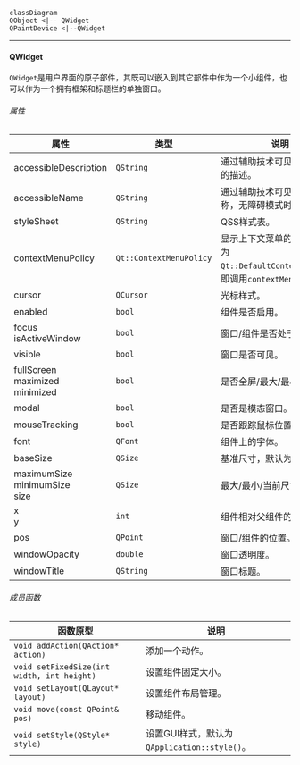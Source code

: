 ```mermaid
classDiagram
QObject <|-- QWidget
QPaintDevice <|--QWidget
```

---

#### QWidget

`QWidget`是用户界面的原子部件，其既可以嵌入到其它部件中作为一个小组件，也可以作为一个拥有框架和标题栏的单独窗口。

###### 属性

| 属性                                     | 类型                    | 说明                                                         |
| ---------------------------------------- | ----------------------- | ------------------------------------------------------------ |
| accessibleDescription                    | `QString`               | 通过辅助技术可见的对小组件的描述。                           |
| accessibleName                           | `QString`               | 通过辅助技术可见的小组件名称，无障碍模式时可使用。           |
| styleSheet                               | `QString`               | QSS样式表。                                                  |
| contextMenuPolicy                        | `Qt::ContextMenuPolicy` | 显示上下文菜单的策略，默认为`Qt::DefaultContextMenu()`，即调用`contextMenuEvent()`。 |
| cursor                                   | `QCursor`               | 光标样式。                                                   |
| enabled                                  | `bool`                  | 组件是否启用。                                               |
| focus<br />isActiveWindow                | `bool`                  | 窗口/组件是否处于焦点。                                      |
| visible                                  | `bool`                  | 窗口是否可见。                                               |
| fullScreen<br />maximized<br />minimized | `bool`                  | 是否全屏/最大/最小化。                                       |
| modal                                    | `bool`                  | 是否是模态窗口。                                             |
| mouseTracking                            | `bool`                  | 是否跟踪鼠标位置。                                           |
| font                                     | `QFont`                 | 组件上的字体。                                               |
| baseSize                                 | `QSize`                 | 基准尺寸，默认为(0,0)。                                      |
| maximumSize<br />minimumSize<br />size   | `QSize`                 | 最大/最小/当前尺寸。                                         |
| x<br />y                                 | `int`                   | 组件相对父组件的位置。                                       |
| pos                                      | `QPoint`                | 窗口/组件的位置。                                            |
| windowOpacity                            | `double`                | 窗口透明度。                                                 |
| windowTitle                              | `QString`               | 窗口标题。                                                   |

###### 成员函数

| 函数原型                                   | 说明                                         |
| ------------------------------------------ | -------------------------------------------- |
| `void addAction(QAction* action)`          | 添加一个动作。                               |
| `void setFixedSize(int width, int height)` | 设置组件固定大小。                           |
| `void setLayout(QLayout* layout)`          | 设置组件布局管理。                           |
| `void move(const QPoint& pos)`             | 移动组件。                                   |
| `void setStyle(QStyle* style)`             | 设置GUI样式，默认为`QApplication::style()`。 |
